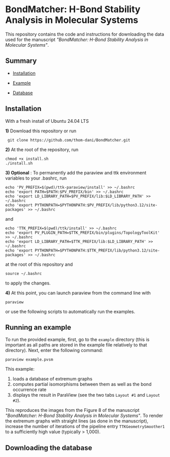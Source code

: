 # BondMatcher: H-Bond Stability Analysis in Molecular Systems

This repository contains the code and instructions for downloading the data used for the manuscript *"BondMatcher: H-Bond Stability Analysis in Molecular Systems"*.

## Summary

- [Installation](#installation)

- [Example](#running-an-example)

- [Database](#downloading-the-database)

## Installation

With a fresh install of Ubuntu 24.04 LTS

**1)** Download this repository  or run
   
```
 git clone https://github.com/thom-dani/BondMatcher.git
```

**2)** At the root of the repository, run

```
chmod +x install.sh
./install.sh
```

**3) Optional** : To permanently add the paraview and ttk environment variables to your .bashrc, run
```
echo 'PV_PREFIX=$(pwd)/ttk-paraview/install' >> ~/.bashrc
echo 'export PATH=$PATH:$PV_PREFIX/bin' >> ~/.bashrc
echo 'export LD_LIBRARY_PATH=$PV_PREFIX/lib:$LD_LIBRARY_PATH' >> ~/.bashrc
echo 'export PYTHONPATH=$PYTHONPATH:$PV_PREFIX/lib/python3.12/site-packages' >> ~/.bashrc
```
and 
```
echo 'TTK_PREFIX=$(pwd)/ttk/install' >> ~/.bashrc
echo 'export PV_PLUGIN_PATH=$TTK_PREFIX/bin/plugins/TopologyToolKit' >> ~/.bashrc
echo 'export LD_LIBRARY_PATH=$TTK_PREFIX/lib:$LD_LIBRARY_PATH' >> ~/.bashrc
echo 'export PYTHONPATH=$PYTHONPATH:$TTK_PREFIX/lib/python3.12/site-packages' >> ~/.bashrc
```
at the root of this repository and 
```
source ~/.bashrc
```
to apply the changes.


**4)** At this point, you can launch paraview from the command line with 

```
paraview
```
or use the following scripts to automatically run the examples.

## Running an example
To run the provided example, first, go to the `example` directory (this is important as all paths are stored in the example file relatively to that directory).
Next, enter the following command:
```
paraview example.pvsm
```
This example:
1. loads a database of extremum graphs
2. computes partial isomorphisms between them as well as the bond occurrence rate
3. displays the result in ParaView (see the two tabs `Layout #1` and `Layout #2`).


This reproduces the images from the Figure 8 of the manuscript *"BondMatcher: H-Bond Stability Analysis in Molecular Systems"*. To render the extremum graphs with straight lines (as done in the manuscript), increase the number of iterations of the pipeline entry `TTKGeometrySmoother1` to a sufficiently high value (typically > 1,000).

## Downloading the database
